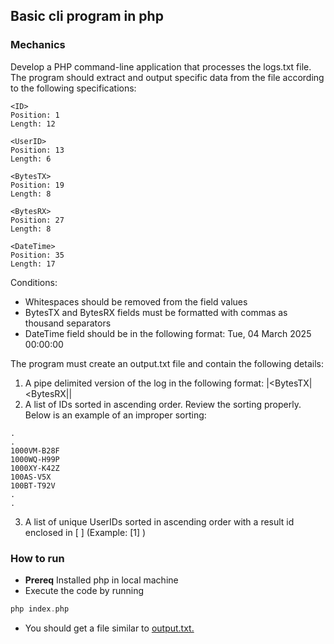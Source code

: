 ## Basic cli program in php

### Mechanics

Develop a PHP command-line application that processes the logs.txt file. The program should extract and output specific data from the file according to the following specifications:

```
<ID>
Position: 1
Length: 12

<UserID>
Position: 13
Length: 6

<BytesTX>
Position: 19
Length: 8

<BytesRX>
Position: 27
Length: 8

<DateTime>
Position: 35
Length: 17
```

Conditions:

- Whitespaces should be removed from the field values
- BytesTX and BytesRX fields must be formatted with commas as thousand separators
- DateTime field should be in the following format: Tue, 04 March 2025 00:00:00

The program must create an output.txt file and contain the following details:

1. A pipe delimited version of the log in the following format: <UserID>|<BytesTX|<BytesRX|<DateTime>|<ID>
2. A list of IDs sorted in ascending order. Review the sorting properly. Below is an example of an improper sorting:

```
.
.
1000VM-B28F
1000WQ-H99P
1000XY-K42Z
100AS-V5X
100BT-T92V
.
.
```
3. A list of unique UserIDs sorted in ascending order with a result id enclosed in [ ] (Example: [1] <UserID>)

### How to run

- **Prereq** Installed php in local machine
- Execute the code by running
```php
php index.php
```
- You should get a file similar to [output.txt.](https://github.com/Carl-Tabuso/php-coding-challenge/blob/master/output.txt)

